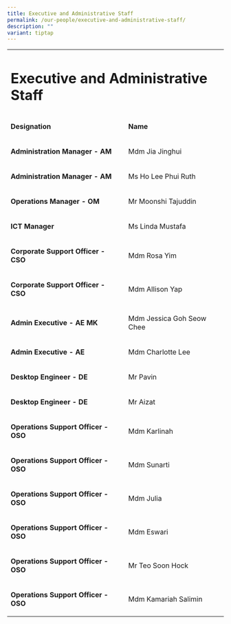 ```yaml
---
title: Executive and Administrative Staff
permalink: /our-people/executive-and-administrative-staff/
description: ""
variant: tiptap
---
```

<table><tbody><tr><td rowspan="1" colspan="2"><h1>Executive and Administrative Staff</h1></td></tr><tr><td rowspan="1" colspan="1"><p><strong>Designation</strong></p></td><td rowspan="1" colspan="1"><p><strong>Name</strong></p></td></tr><tr><td rowspan="1" colspan="1"><p><strong>Administration Manager - AM</strong></p></td><td rowspan="1" colspan="1"><p>Mdm Jia Jinghui</p></td></tr><tr><td rowspan="1" colspan="1"><p><strong>Administration Manager - AM</strong></p></td><td rowspan="1" colspan="1"><p>Ms Ho Lee Phui Ruth</p></td></tr><tr><td rowspan="1" colspan="1"><p><strong>Operations Manager - OM</strong></p></td><td rowspan="1" colspan="1"><p>Mr Moonshi Tajuddin</p></td></tr><tr><td rowspan="1" colspan="1"><p><strong>ICT Manager</strong></p></td><td rowspan="1" colspan="1"><p>Ms Linda Mustafa</p></td></tr><tr><td rowspan="1" colspan="1"><p><strong>Corporate Support Officer - CSO</strong></p></td><td rowspan="1" colspan="1"><p>Mdm Rosa Yim</p></td></tr><tr><td rowspan="1" colspan="1"><p><strong>Corporate Support Officer - CSO</strong></p></td><td rowspan="1" colspan="1"><p>Mdm Allison Yap</p></td></tr><tr><td rowspan="1" colspan="1"><p><strong>Admin Executive - AE MK</strong></p></td><td rowspan="1" colspan="1"><p>Mdm Jessica Goh Seow Chee</p></td></tr><tr><td rowspan="1" colspan="1"><p><strong>Admin Executive - AE</strong></p></td><td rowspan="1" colspan="1"><p>Mdm Charlotte Lee</p></td></tr><tr><td rowspan="1" colspan="1"><p><strong>Desktop Engineer - DE</strong></p></td><td rowspan="1" colspan="1"><p>Mr Pavin</p></td></tr><tr><td rowspan="1" colspan="1"><p><strong>Desktop Engineer - DE</strong></p></td><td rowspan="1" colspan="1"><p>Mr Aizat</p></td></tr><tr><td rowspan="1" colspan="1"><p><strong>Operations Support Officer - OSO</strong></p></td><td rowspan="1" colspan="1"><p>Mdm Karlinah</p></td></tr><tr><td rowspan="1" colspan="1"><p><strong>Operations Support Officer - OSO</strong></p></td><td rowspan="1" colspan="1"><p>Mdm Sunarti</p></td></tr><tr><td rowspan="1" colspan="1"><p><strong>Operations Support Officer - OSO</strong></p></td><td rowspan="1" colspan="1"><p>Mdm Julia</p></td></tr><tr><td rowspan="1" colspan="1"><p><strong>Operations Support Officer - OSO</strong></p></td><td rowspan="1" colspan="1"><p>Mdm Eswari</p></td></tr><tr><td rowspan="1" colspan="1"><p><strong>Operations Support Officer - OSO</strong></p></td><td rowspan="1" colspan="1"><p>Mr Teo Soon Hock</p></td></tr><tr><td rowspan="1" colspan="1"><p><strong>Operations Support Officer - OSO</strong></p></td><td rowspan="1" colspan="1"><p>Mdm Kamariah Salimin</p></td></tr></tbody></table><p></p>